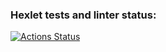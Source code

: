 ### Hexlet tests and linter status:
[![Actions Status](https://github.com/DanielNuud/java-project-99/actions/workflows/hexlet-check.yml/badge.svg)](https://github.com/DanielNuud/java-project-99/actions)